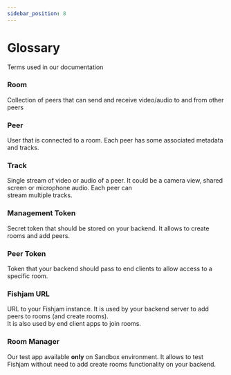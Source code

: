 ```yaml
---
sidebar_position: 8
---
```


# Glossary

Terms used in our documentation

### Room

Collection of peers that can send and receive video/audio to and from other peers

### Peer

User that is connected to a room. Each peer has some associated metadata and tracks.

### Track

Single stream of video or audio of a peer. It could be a camera view, shared screen or microphone audio. Each peer can  
stream multiple tracks.

### Management Token

Secret token that should be stored on your backend. It allows to create rooms and add peers.

### Peer Token

Token that your backend should pass to end clients to allow access to a specific room.

### Fishjam URL

URL to your Fishjam instance. It is used by your backend server to add peers to rooms (and create rooms).  
It is also
used by end client apps to join rooms.

### Room Manager

Our test app available **only** on Sandbox environment. It allows to test Fishjam without need to add create rooms
functionality on your backend.
